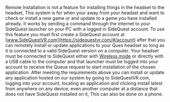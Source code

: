 Remote Installation is not a feature for installing things in the headset to the headset, This system is for when your away from your headset and want to check or install a new game or and update to a game you have installed already. It works by sending a command through the internet to your SideQuest launcher on your PC with a logged in SideQuest account. To use this feature you must first create a SideQuest account at [www.SideQuestVR.com](https://sidequestvr.com/#/account) after that you can remotely install or update applications to your Ques headset so long as it is connected to a valid SideQuest version on a computer. Your headset must be connected to SideQuest either with [Wireless mode](https://github.com/the-expanse/SideQuest/wiki/Menu-UI) or directly with a USB cable to the computer and that launcher must be logged into your account to receive the Queue request to start installation of the chosen application. After meeting the requirements above you can install or update any application hosted on our system by going to SideQuestVR.com, logging into your account, locating an application and clicking install latest from anywhere on any device, even another computer at a distance that does not have SideQuest installed on it, This can also be done on a phone.
